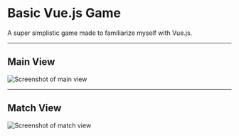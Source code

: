 # Basic Vue.js Game
A super simplistic game made to familiarize myself with Vue.js.

---

## Main View
![Screenshot of main view](https://github.com/zanadaniel/vuejs-game/blob/master/vuegame.png "Main View")

---

## Match View
![Screenshot of match view](https://github.com/zanadaniel/vuejs-game/blob/master/vuegame2.png "Match View")